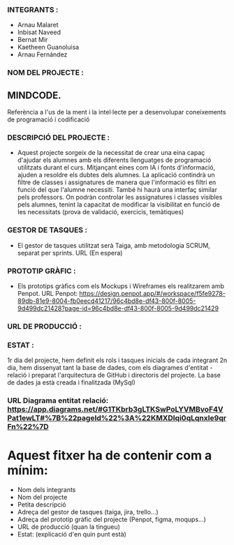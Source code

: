 ### INTEGRANTS :
  - Arnau Malaret
  - Inbisat Naveed
  - Bernat Mir
  - Kaetheen Guanoluisa
  - Arnau Fernández

### NOM DEL PROJECTE :
  ## MINDCODE.
  Referència a l'us de la ment i la intel·lecte per a desenvolupar coneixements de programació i codificació
  
### DESCRIPCIÓ DEL PROJECTE :
  - Aquest projecte sorgeix de la necessitat de crear una eina capaç d'ajudar els alumnes amb els diferents llenguatges de programació
  utilitzats durant el curs. Mitjançant eines com IA i fonts d'informació, ajuden a resoldre els dubtes dels alumnes. La aplicació
  contindrà un filtre de classes i assignatures de manera que l'informació es filtri en funció del que l'alumne necessiti. També hi
  haurà una interfaç similar pels professors. On podràn controlar les assignatures i classes visibles pels alumnes, tenint la capacitat
  de modificar la visibilitat en funció de les necessitats (prova de validació, exercicis, temàtiques)


### GESTOR DE TASQUES : 
  - El gestor de tasques utilitzat serà Taiga, amb metodologia SCRUM, separat per sprints.
    URL (En espera)

### PROTOTIP GRÀFIC :
  - Els prototips gràfics com els Mockups i Wireframes els realitzarem amb Penpot.
    URL Penpot: https://design.penpot.app/#/workspace/f5fe9278-89db-81e9-8004-fb0eecd41217/96c4bd8e-df43-800f-8005-9d499dc21428?page-id=96c4bd8e-df43-800f-8005-9d499dc21429

### URL DE PRODUCCIÓ : 


### ESTAT :
  1r dia del projecte, hem definit els rols i tasques inicials de cada integrant
  2n dia, hem dissenyat tant la base de dades, com els diagrames d'entitat - relació i preparat l'arquitectura de GitHub i directoris del projecte. 
  La base de dades ja està creada i finalitzada (MySql)

### URL Diagrama entitat relació: https://app.diagrams.net/#G1TKbrb3gLTKSwPoLYVMBvoF4VPat1ewLT#%7B%22pageId%22%3A%22KMXDIqi0qLqnxIe9qrFn%22%7D


# Aquest fitxer ha de contenir com a mínim:
 * Nom dels integrants
 * Nom del projecte
 * Petita descripció
 * Adreça del gestor de tasques (taiga, jira, trello...)
 * Adreça del prototip gràfic del projecte (Penpot, figma, moqups...)
 * URL de producció (quan la tingueu)
 * Estat: (explicació d'en quin punt està)
